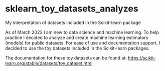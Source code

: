 # sklearn_toy_datasets_analyzes
My interpretation of datasets included in the Scikit-learn package

As of March 2022 I am new to data science and machine learning. To help practice I decided to analyze and create machine learning estimators (models) for public datasets.
For ease of use and documentation support, I decided to use the toy datasets included in the Scikit-learn packages.

The documentation for these toy datasets can be found at: https://scikit-learn.org/stable/datasets/toy_dataset.html
